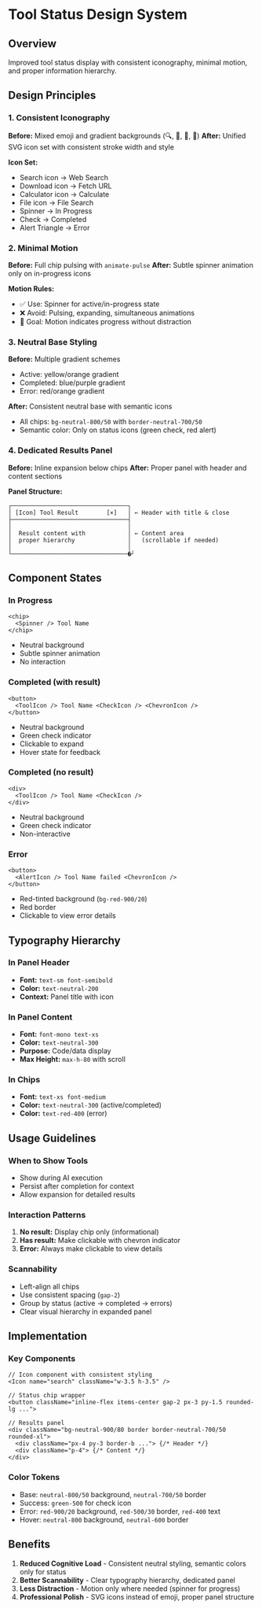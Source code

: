 # Tool Status Design System

## Overview

Improved tool status display with consistent iconography, minimal motion, and proper information hierarchy.

## Design Principles

### 1. Consistent Iconography

**Before:** Mixed emoji and gradient backgrounds (🔍, 📄, 🧮, 📁)
**After:** Unified SVG icon set with consistent stroke width and style

**Icon Set:**

- Search icon → Web Search
- Download icon → Fetch URL
- Calculator icon → Calculate
- File icon → File Search
- Spinner → In Progress
- Check → Completed
- Alert Triangle → Error

### 2. Minimal Motion

**Before:** Full chip pulsing with `animate-pulse`
**After:** Subtle spinner animation only on in-progress icons

**Motion Rules:**

- ✅ Use: Spinner for active/in-progress state
- ❌ Avoid: Pulsing, expanding, simultaneous animations
- 🎯 Goal: Motion indicates progress without distraction

### 3. Neutral Base Styling

**Before:** Multiple gradient schemes

- Active: yellow/orange gradient
- Completed: blue/purple gradient
- Error: red/orange gradient

**After:** Consistent neutral base with semantic icons

- All chips: `bg-neutral-800/50` with `border-neutral-700/50`
- Semantic color: Only on status icons (green check, red alert)

### 4. Dedicated Results Panel

**Before:** Inline expansion below chips
**After:** Proper panel with header and content sections

**Panel Structure:**

```
┌─────────────────────────────────┐
│ [Icon] Tool Result        [×]   │ ← Header with title & close
├─────────────────────────────────┤
│                                 │
│  Result content with            │ ← Content area
│  proper hierarchy               │   (scrollable if needed)
│                                 │
└─────────────────────────────────�┘
```

## Component States

### In Progress

```tsx
<chip>
  <Spinner /> Tool Name
</chip>
```

- Neutral background
- Subtle spinner animation
- No interaction

### Completed (with result)

```tsx
<button>
  <ToolIcon /> Tool Name <CheckIcon /> <ChevronIcon />
</button>
```

- Neutral background
- Green check indicator
- Clickable to expand
- Hover state for feedback

### Completed (no result)

```tsx
<div>
  <ToolIcon /> Tool Name <CheckIcon />
</div>
```

- Neutral background
- Green check indicator
- Non-interactive

### Error

```tsx
<button>
  <AlertIcon /> Tool Name failed <ChevronIcon />
</button>
```

- Red-tinted background (`bg-red-900/20`)
- Red border
- Clickable to view error details

## Typography Hierarchy

### In Panel Header

- **Font:** `text-sm font-semibold`
- **Color:** `text-neutral-200`
- **Context:** Panel title with icon

### In Panel Content

- **Font:** `font-mono text-xs`
- **Color:** `text-neutral-300`
- **Purpose:** Code/data display
- **Max Height:** `max-h-80` with scroll

### In Chips

- **Font:** `text-xs font-medium`
- **Color:** `text-neutral-300` (active/completed)
- **Color:** `text-red-400` (error)

## Usage Guidelines

### When to Show Tools

- Show during AI execution
- Persist after completion for context
- Allow expansion for detailed results

### Interaction Patterns

1. **No result:** Display chip only (informational)
2. **Has result:** Make clickable with chevron indicator
3. **Error:** Always make clickable to view details

### Scannability

- Left-align all chips
- Use consistent spacing (`gap-2`)
- Group by status (active → completed → errors)
- Clear visual hierarchy in expanded panel

## Implementation

### Key Components

```tsx
// Icon component with consistent styling
<Icon name="search" className="w-3.5 h-3.5" />

// Status chip wrapper
<button className="inline-flex items-center gap-2 px-3 py-1.5 rounded-lg ...">

// Results panel
<div className="bg-neutral-900/80 border border-neutral-700/50 rounded-xl">
  <div className="px-4 py-3 border-b ..."> {/* Header */}
  <div className="p-4"> {/* Content */}
</div>
```

### Color Tokens

- Base: `neutral-800/50` background, `neutral-700/50` border
- Success: `green-500` for check icon
- Error: `red-900/20` background, `red-500/30` border, `red-400` text
- Hover: `neutral-800` background, `neutral-600` border

## Benefits

1. **Reduced Cognitive Load** - Consistent neutral styling, semantic colors only for status
2. **Better Scannability** - Clear typography hierarchy, dedicated panel
3. **Less Distraction** - Motion only where needed (spinner for progress)
4. **Professional Polish** - SVG icons instead of emoji, proper panel structure
